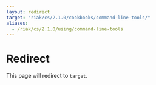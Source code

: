 ```yaml
---
layout: redirect
target: "riak/cs/2.1.0/cookbooks/command-line-tools/"
aliases:
  - /riak/cs/2.1.0/using/command-line-tools
---
```


# Redirect

This page will redirect to `target`.
